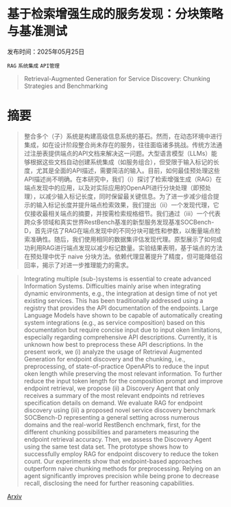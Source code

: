 # 基于检索增强生成的服务发现：分块策略与基准测试

发布时间：2025年05月25日

`RAG` `系统集成` `API管理`

> Retrieval-Augmented Generation for Service Discovery: Chunking Strategies and Benchmarking

# 摘要

> 整合多个（子）系统是构建高级信息系统的基石。然而，在动态环境中进行集成，如在设计阶段整合尚未存在的服务，往往面临诸多挑战。传统方法通过注册表提供端点的API文档来解决这一问题。大型语言模型（LLMs）能够根据这些文档自动创建系统集成（如服务组合），但受限于输入标记的长度，尤其是全面的API描述，需要简洁的输入。目前，如何最佳预处理这些API描述尚不明确。在本研究中，我们（i）探讨了检索增强生成（RAG）在端点发现中的应用，以及对实际应用的OpenAPI进行分块处理（即预处理），以减少输入标记长度，同时保留最关键信息。为了进一步减少组合提示的输入标记长度并提升端点检索效果，我们提出（ii）一个发现代理，它仅接收最相关端点的摘要，并按需检索规格细节。我们通过（iii）一个代表跨众多领域和真实世界RestBench基准的新型服务发现基准SOCBench-D，首先评估了RAG在端点发现中的不同分块可能性和参数，以衡量端点检索准确性。随后，我们使用相同的数据集评估发现代理。原型展示了如何成功利用RAG进行端点发现以减少标记数量。实验结果表明，基于端点的方法在预处理中优于 naive 分块方法。依赖代理显著提升了精度，但可能降低召回率，揭示了对进一步推理能力的需求。


> Integrating multiple (sub-)systems is essential to create advanced Information Systems. Difficulties mainly arise when integrating dynamic environments, e.g., the integration at design time of not yet existing services. This has been traditionally addressed using a registry that provides the API documentation of the endpoints. Large Language Models have shown to be capable of automatically creating system integrations (e.g., as service composition) based on this documentation but require concise input due to input oken limitations, especially regarding comprehensive API descriptions. Currently, it is unknown how best to preprocess these API descriptions. In the present work, we (i) analyze the usage of Retrieval Augmented Generation for endpoint discovery and the chunking, i.e., preprocessing, of state-of-practice OpenAPIs to reduce the input oken length while preserving the most relevant information. To further reduce the input token length for the composition prompt and improve endpoint retrieval, we propose (ii) a Discovery Agent that only receives a summary of the most relevant endpoints nd retrieves specification details on demand. We evaluate RAG for endpoint discovery using (iii) a proposed novel service discovery benchmark SOCBench-D representing a general setting across numerous domains and the real-world RestBench enchmark, first, for the different chunking possibilities and parameters measuring the endpoint retrieval accuracy. Then, we assess the Discovery Agent using the same test data set. The prototype shows how to successfully employ RAG for endpoint discovery to reduce the token count. Our experiments show that endpoint-based approaches outperform naive chunking methods for preprocessing. Relying on an agent significantly improves precision while being prone to decrease recall, disclosing the need for further reasoning capabilities.

[Arxiv](https://arxiv.org/abs/2505.19310)